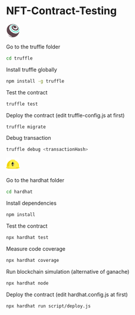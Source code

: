 # NFT-Contract-Testing

<div align="left">
<a href="https://trufflesuite.com" target="_blank" rel="noreferrer"><img src="https://raw.githubusercontent.com/DEMYSTIF/DEMYSTIF/main/assets/icons/truffle.svg" width="36" height="36" alt="Truffle" /></a>
</div>

Go to the truffle folder

```bash
cd truffle
```

Install truffle globally

```bash
npm install -g truffle
```

Test the contract

```bash
truffle test
```

Deploy the contract (edit truffle-config.js at first)

```bash
truffle migrate
```

Debug transaction

```bash
truffle debug <transactionHash>
```

<div align="left">
<a href="https://hardhat.org/" target="_blank" rel="noreferrer"><img src="https://raw.githubusercontent.com/DEMYSTIF/DEMYSTIF/main/assets/icons/hardhat.svg" width="36" height="36" alt="Hardhat" /></a>
</div>

Go to the hardhat folder

```bash
cd hardhat
```

Install dependencies

```bash
npm install
```

Test the contract

```bash
npx hardhat test
```

Measure code coverage

```bash
npx hardhat coverage
```

Run blockchain simulation (alternative of ganache)

```bash
npx hardhat node
```

Deploy the contract (edit hardhat.config.js at first)

```bash
npx hardhat run script/deploy.js
```
